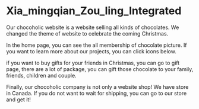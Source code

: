 # Xia_mingqian_Zou_ling_Integrated

Our chocoholic website is a website selling all kinds of chocolates. We changed the theme of website to celebrate the coming Christmas.

In the home page, you can see the all membership of chocolate picture. If you want to learn more about our projects, you can click icons below.

if you want to buy gifts for your friends in Christmas, you can go to gift page, there are a  lot of package, you can gift those chocolate to your family, friends, children and couple.

Finally, our chocoholic company is not only a website shop! We have store in Canada. If you do not want to wait for shipping, you can go to our store and get it!
